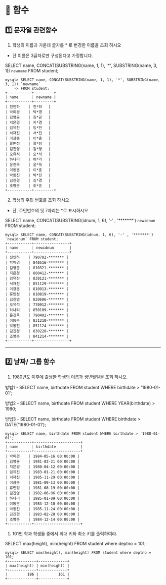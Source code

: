 # 📌 함수

## 1️⃣ 문자열 관련함수


1.  학생의 이름과 가운데 글자를 * 로 변경한 이름을 조회 하시오
 - 단 이름은 3글자로만 구성된다고 가정합니다.

SELECT name, CONCAT(SUBSTRING(name, 1, 1), '*', SUBSTRING(name, 3, 1)) `newname` FROM student;

```
mysql> SELECT name, CONCAT(SUBSTRING(name, 1, 1), '*', SUBSTRING(name, 3, 1)) `newname`
    -> FROM student;
+-----------+---------+
| name      | newname |
+-----------+---------+
| 전인하    | 전*하   |
| 박미경    | 박*경   |
| 김영균    | 김*균   |
| 지은경    | 지*경   |
| 임유진    | 임*진   |
| 서재진    | 서*진   |
| 이광훈    | 이*훈   |
| 류민정    | 류*정   |
| 김진영    | 김*영   |
| 오유석    | 오*석   |
| 하나리    | 하*리   |
| 윤진욱    | 윤*욱   |
| 이동훈    | 이*훈   |
| 박동진    | 박*진   |
| 김진경    | 김*경   |
| 조명훈    | 조*훈   |
+-----------+---------+
```
2. 학생의 주민 번호를 조회 하시오 
- 단, 주민번호의 뒷 7자리는 *로 표시하시오 

SELECT name, CONCAT(SUBSTRING(idnum, 1, 6), '-' , '*******') `newidnum` FROM student;
```
mysql> SELECT name, CONCAT(SUBSTRING(idnum, 1, 6), '-' , '*******') `newidnum` FROM student;
+-----------+----------------+
| name      | newidnum       |
+-----------+----------------+
| 전인하    | 790702-******* |
| 박미경    | 840516-******* |
| 김영균    | 810321-******* |
| 지은경    | 800412-******* |
| 임유진    | 830121-******* |
| 서재진    | 851129-******* |
| 이광훈    | 810913-******* |
| 류민정    | 810819-******* |
| 김진영    | 820606-******* |
| 오유석    | 770912-******* |
| 하나리    | 850109-******* |
| 윤진욱    | 790402-******* |
| 이동훈    | 831210-******* |
| 박동진    | 851124-******* |
| 김진경    | 830228-******* |
| 조명훈    | 841214-******* |
+-----------+----------------+
```

---
## 2️⃣ 날짜/ 그룹 함수

1. 1980년도 이후에 출생한 학생의 이름과 생년월일을 조회 하시오.

방법1 -  SELECT name, birthdate FROM student WHERE birthdate > '1980-01-01';

방법2 -  SELECT name, birthdate FROM student WHERE YEAR(birthdate) > 1980;

방법3 -  SELECT name, birthdate FROM student WHERE birthdate > DATE('1980-01-01');


```
mysql> SELECT name, birthdate FROM student WHERE birthdate > '1980-01-01';
+-----------+---------------------+
| name      | birthdate           |
+-----------+---------------------+
| 박미경    | 1984-05-16 00:00:00 |
| 김영균    | 1981-03-21 00:00:00 |
| 지은경    | 1980-04-12 00:00:00 |
| 임유진    | 1983-01-21 00:00:00 |
| 서재진    | 1985-11-29 00:00:00 |
| 이광훈    | 1981-09-13 00:00:00 |
| 류민정    | 1981-08-19 00:00:00 |
| 김진영    | 1982-06-06 00:00:00 |
| 하나리    | 1985-01-09 00:00:00 |
| 이동훈    | 1983-12-10 00:00:00 |
| 박동진    | 1985-11-24 00:00:00 |
| 김진경    | 1983-02-28 00:00:00 |
| 조명훈    | 1984-12-14 00:00:00 |
+-----------+---------------------+
```

1. 101번 학과 학생들 중에서 최대 키와 최소 키를 출력하여라.

SELECT max(height), min(height) FROM student where deptno = 101;

```
mysql> SELECT max(height), min(height) FROM student where deptno = 101;
+-------------+-------------+
| max(height) | min(height) |
+-------------+-------------+
|         186 |         161 |
+-------------+-------------+
```